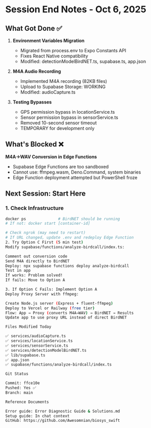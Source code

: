 # Session End Notes - Oct 6, 2025

## What Got Done ✅
1. **Environment Variables Migration**
   - Migrated from process.env to Expo Constants API
   - Fixes React Native compatibility
   - Modified: detectionModelBirdNET.ts, supabase.ts, app.json

2. **M4A Audio Recording**
   - Implemented M4A recording (82KB files)
   - Upload to Supabase Storage: WORKING
   - Modified: audioCapture.ts

3. **Testing Bypasses**
   - GPS permission bypass in locationService.ts
   - Sensor permission bypass in sensorService.ts
   - Removed 10-second sensor timeout
   - TEMPORARY for development only

## What's Blocked ❌
**M4A→WAV Conversion in Edge Functions**
- Supabase Edge Functions are too sandboxed
- Cannot use: ffmpeg.wasm, Deno.Command, system binaries
- Edge Function deployment attempted but PowerShell froze

## Next Session: Start Here

### 1. Check Infrastructure
```bash
docker ps              # BirdNET should be running
# If not: docker start [container-id]

# Check ngrok (may need to restart)
# If URL changed, update .env and redeploy Edge Function
2. Try Option C First (5 min test)
Modify supabase/functions/analyze-birdcall/index.ts:

Comment out conversion code
Send M4A directly to BirdNET
Deploy: npx supabase functions deploy analyze-birdcall
Test in app
If works: Problem solved!
If fails: Move to Option A

3. If Option C Fails: Implement Option A
Deploy Proxy Server with ffmpeg:

Create Node.js server (Express + fluent-ffmpeg)
Deploy to Vercel or Railway (free tier)
Flow: App → Proxy (converts M4A→WAV) → BirdNET → Results
Update app to use proxy URL instead of direct BirdNET

Files Modified Today

✅ services/audioCapture.ts
✅ services/locationService.ts
✅ services/sensorService.ts
✅ services/detectionModelBirdNET.ts
✅ lib/supabase.ts
✅ app.json
✅ supabase/functions/analyze-birdcall/index.ts

Git Status

Commit: ffce10e
Pushed: Yes ✅
Branch: main

Reference Documents

Error guide: Error Diagnostic Guide & Solutions.md
Setup guide: In chat context
GitHub: https://github.com/Awesomnian/biosys_swift